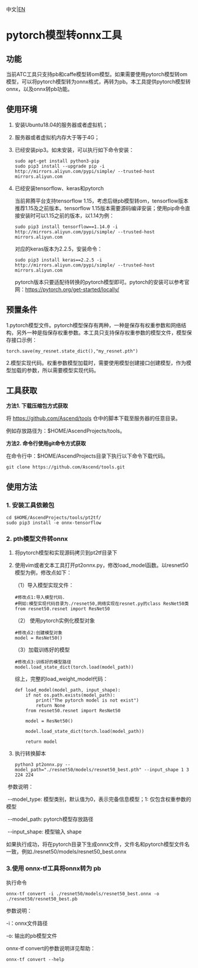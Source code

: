 中文|[EN](Readme.md)

# pytorch模型转onnx工具

## 功能
当前ATC工具只支持pb和caffe模型转om模型。如果需要使用pytorch模型转om模型，可以将pytorch模型转为onnx格式，再转为pb。本工具提供pytorch模型转onnx，以及onnx转pb功能。

## 使用环境
1. 安装Ubuntu18.04的服务器或者虚拟机；

2. 服务器或者虚拟机内存大于等于4G；

3. 已经安装pip3。如未安装，可以执行如下命令安装：

   ```
   sudo apt-get install python3-pip
   sudo pip3 install --upgrade pip -i http://mirrors.aliyun.com/pypi/simple/ --trusted-host mirrors.aliyun.com
   ```

4. 已经安装tensorflow、keras和pytorch

   当前昇腾平台支持tensorflow 1.15，考虑后继pb模型转om，tensorflow版本推荐1.15及之前版本。tensorflow 1.15版本需要源码编译安装；使用pip命令直接安装时可以1.15之前的版本，以1.14为例：

   ```
   sudo pip3 install tensorflow==1.14.0 -i http://mirrors.aliyun.com/pypi/simple/ --trusted-host mirrors.aliyun.com
   ```

   对应的keras版本为2.2.5，安装命令：

   ```
   sudo pip3 install keras==2.2.5 -i http://mirrors.aliyun.com/pypi/simple/ --trusted-host mirrors.aliyun.com
   ```

   pytorch版本只要适配待转换的pytorch模型即可。pytorch的安装可以参考官网：https://pytorch.org/get-started/locally/

## 预置条件

1.pytorch模型文件。pytorch模型保存有两种，一种是保存有权重参数和网络结构，另外一种是指保存权重参数。本工具只支持保存权重参数的模型文件，模型保存接口示例：

   ```
torch.save(my_resnet.state_dict(),"my_resnet.pth")
   ```

2.模型实现代码。权重参数模型加载时，需要使用模型创建接口创建模型，作为模型加载的参数，所以需要模型实现代码。

## 工具获取

**方法1. 下载压缩包方式获取**

将 https://github.com/Ascend/tools 仓中的脚本下载至服务器的任意目录。

例如存放路径为：$HOME/AscendProjects/tools。

**方法2. 命令行使用git命令方式获取**

在命令行中：$HOME/AscendProjects目录下执行以下命令下载代码。

    git clone https://github.com/Ascend/tools.git



## 使用方法

### 1. 安装工具依赖包   

    cd $HOME/AscendProjects/tools/pt2tf/
    sudo pip3 install -e onnx-tensorflow

### 2. pth模型文件转onnx
1. 将pytorch模型和实现源码拷贝到pt2tf目录下

2. 使用vim或者文本工具打开pt2onnx.py，修改load_model函数。以resnet50模型为例，修改点如下：

   （1）导入模型实现文件：

   ```
   #修改点1:导入模型代码.
   #例如:模型实现代码目录为./resnet50,网络实现在resnet.py的class ResNet50类
   from resnet50.resnet import ResNet50
   ```

   （2） 使用pytorch实例化模型对象

   ```
   #修改点2:创建模型对象
   model = ResNet50()
   ```

   （3）加载训练好的模型

   ```
   #修改点3:训练好的模型路径
   model.load_state_dict(torch.load(model_path))
   ```

   综上，完整的load_weight_model代码：  

       def load_model(model_path, input_shape):
           if not os.path.exists(model_path):
               print("The pytorch model is not exist")
               return None
           from resnet50.resnet import ResNet50
       
           model = ResNet50()
       
           model.load_state_dict(torch.load(model_path))
       
           return model

3. 执行转换脚本

   ```
   python3 pt2onnx.py --model_path="./resnet50/models/resnet50_best.pth" --input_shape 1 3 224 224
   ```

​       参数说明：

​       --model_type: 模型类别，默认值为0，表示完备信息模型；1: 仅包含权重参数的模型

​       --model_path: pytorch模型存放路径

​       --input_shape: 模型输入 shape

如果执行成功，将在pytorch目录下生成onnx文件，文件名和pytorch模型文件名一致，例如./resnet50/models/resnet50_best.onnx

### 3.使用 onnx-tf工具将onnx转为 pb

执行命令

    onnx-tf convert -i ./resnet50/models/resnet50_best.onnx -o ./resnet50/resnet50_best.pb

参数说明：

-i：onnx文件路径

-o: 输出的pb模型文件

onnx-tf convert的参数说明详见帮助：

```
onnx-tf convert --help
```

